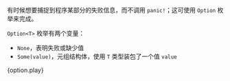 有时候想要捕捉到程序某部分的失败信息，而不调用 `panic!`；这可使用 `Option` 枚举来完成。

`Option<T>` 枚举有两个变量：

* `None`，表明失败或缺少值
* `Some(value)`，元组结构体，使用 `T` 类型装包了一个值 `value`

{option.play}
